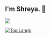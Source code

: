## I'm Shreya. 👋

<img src="https://github-readme-stats.vercel.app/api?username=shr968&show_icons=true">

[![Top Langs](https://github-readme-stats.vercel.app/api/top-langs/?username=shr968&layout=compact)](https://github.com/shr968/github-readme-stats&layout=compact)
